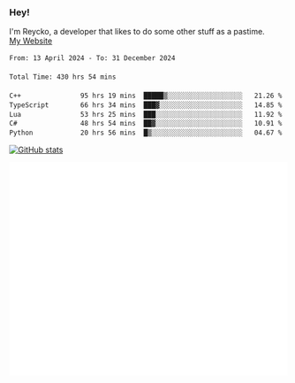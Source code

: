 ### Hey!
I'm Reycko, a developer that likes to do some other stuff as a pastime.  
[My Website](https://reycko.root.sx)

<!--START_SECTION:wakasection-->

```txt
From: 13 April 2024 - To: 31 December 2024

Total Time: 430 hrs 54 mins

C++               95 hrs 19 mins  █████▒░░░░░░░░░░░░░░░░░░░   21.26 %
TypeScript        66 hrs 34 mins  ███▓░░░░░░░░░░░░░░░░░░░░░   14.85 %
Lua               53 hrs 25 mins  ███░░░░░░░░░░░░░░░░░░░░░░   11.92 %
C#                48 hrs 54 mins  ██▓░░░░░░░░░░░░░░░░░░░░░░   10.91 %
Python            20 hrs 56 mins  █▒░░░░░░░░░░░░░░░░░░░░░░░   04.67 %
```

<!--END_SECTION:wakasection-->

[![GitHub stats](https://github-readme-stats.vercel.app/api?username=Reycko&show_icons=true&theme=dark&hide_title=true&count_private=true)](https://github.com/anuraghazra/github-readme-stats)

![Metrics](/github-metrics.svg)
